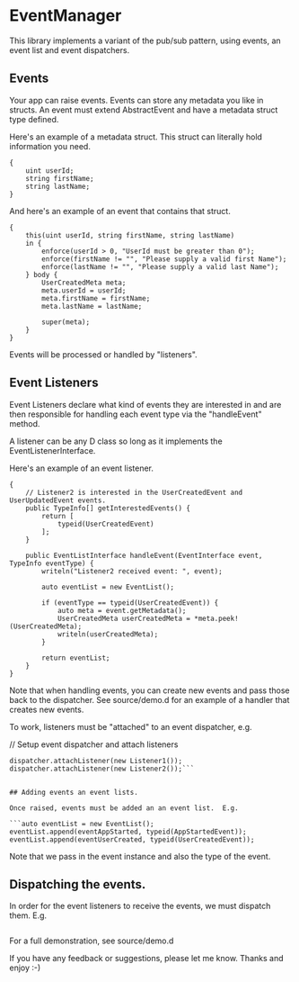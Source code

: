 # EventManager

This library implements a variant of the pub/sub pattern, using events, an event list and event dispatchers.

## Events

Your app can raise events.  Events can store any metadata you like in structs.
An event must extend AbstractEvent and have a metadata struct type defined.

Here's an example of a metadata struct.  This struct can literally hold information you need.

```struct UserCreatedMeta
{
    uint userId;
    string firstName;
    string lastName;
}
```

And here's an example of an event that contains that struct.

```class UserCreatedEvent : AbstractEvent!UserCreatedMeta
{
    this(uint userId, string firstName, string lastName)
    in {
        enforce(userId > 0, "UserId must be greater than 0");
        enforce(firstName != "", "Please supply a valid first Name");
        enforce(lastName != "", "Please supply a valid last Name");
    } body {
        UserCreatedMeta meta;
        meta.userId = userId;
        meta.firstName = firstName;
        meta.lastName = lastName;

        super(meta);
    }
}
```

Events will be processed or handled by "listeners".

## Event Listeners

Event Listeners declare what kind of events they are interested in and are then
responsible for handling each event type via the "handleEvent" method.

A listener can be any D class so long as it implements the EventListenerInterface.

Here's an example of an event listener.

```class Listener2 : EventListenerInterface
{
    // Listener2 is interested in the UserCreatedEvent and UserUpdatedEvent events.
    public TypeInfo[] getInterestedEvents() {
        return [
            typeid(UserCreatedEvent)
        ];
    }

    public EventListInterface handleEvent(EventInterface event, TypeInfo eventType) {
        writeln("Listener2 received event: ", event);

        auto eventList = new EventList();

        if (eventType == typeid(UserCreatedEvent)) {
            auto meta = event.getMetadata();
            UserCreatedMeta userCreatedMeta = *meta.peek!(UserCreatedMeta);
            writeln(userCreatedMeta);
        } 

        return eventList;
    }
}
```

Note that when handling events, you can create new events and pass those back to the dispatcher.
See source/demo.d for an example of a handler that creates new events.

To work, listeners must be "attached" to an event dispatcher, e.g.

// Setup event dispatcher and attach listeners
```auto dispatcher = new EventDispatcher();
dispatcher.attachListener(new Listener1());
dispatcher.attachListener(new Listener2());```


## Adding events an event lists.

Once raised, events must be added an an event list.  E.g.

```auto eventList = new EventList();
eventList.append(eventAppStarted, typeid(AppStartedEvent));
eventList.append(eventUserCreated, typeid(UserCreatedEvent));
```

Note that we pass in the event instance and also the type of the event.

## Dispatching the events.

In order for the event listeners to receive the events, we must dispatch them.  E.g.

```eventList.dispatch(dispatcher);
```

For a full demonstration, see source/demo.d

If you have any feedback or suggestions, please let me know.
Thanks and enjoy :-)
